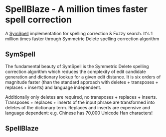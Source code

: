 # SpellBlaze  - A million times faster spell correction

A [SymSpell](https://github.com/wolfgarbe/symspell) implementation for spelling correction & Fuzzy search. It's 1 million times faster through Symmetric Delete spelling correction algorithm

## SymSpell

The fundamental beauty of SymSpell is the Symmetric Delete spelling correction algorithm which reduces the complexity of edit candidate generation and dictionary lookup for a given edit distance. It is six orders of magnitude faster (than the standard approach with deletes + transposes + replaces + inserts) and language independent.

Additionally only deletes are required, no transposes + replaces + inserts. Transposes + replaces + inserts of the input phrase are transformed into deletes of the dictionary term. Replaces and inserts are expensive and language dependent: e.g. Chinese has 70,000 Unicode Han characters!

## SpellBlaze
